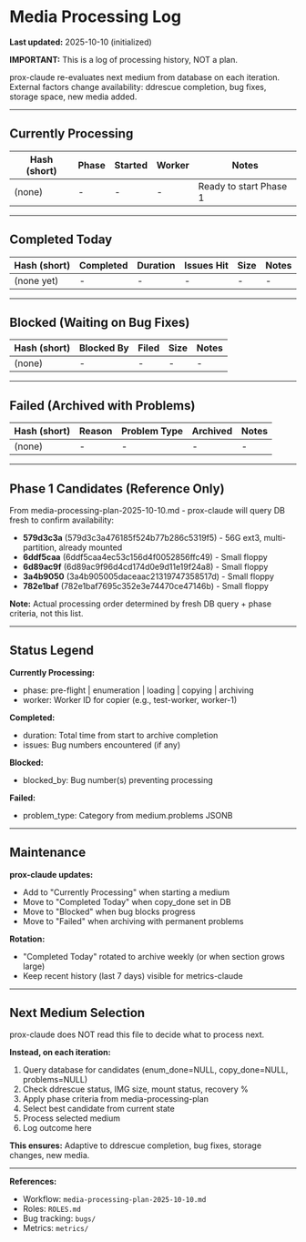 <!--
Author: PB and Claude
Date: Thu 10 Oct 2025
License: (c) HRDAG, 2025, GPL-2 or newer

------
ntt/processing-queue.md
-->

# Media Processing Log

**Last updated:** 2025-10-10 (initialized)

**IMPORTANT:** This is a log of processing history, NOT a plan.

prox-claude re-evaluates next medium from database on each iteration. External factors change availability: ddrescue completion, bug fixes, storage space, new media added.

---

## Currently Processing

| Hash (short) | Phase | Started | Worker | Notes |
|--------------|-------|---------|--------|-------|
| (none) | - | - | - | Ready to start Phase 1 |

---

## Completed Today

| Hash (short) | Completed | Duration | Issues Hit | Size | Notes |
|--------------|-----------|----------|------------|------|-------|
| (none yet) | - | - | - | - | - |

---

## Blocked (Waiting on Bug Fixes)

| Hash (short) | Blocked By | Filed | Size | Notes |
|--------------|------------|-------|------|-------|
| (none) | - | - | - | - |

---

## Failed (Archived with Problems)

| Hash (short) | Reason | Problem Type | Archived | Notes |
|--------------|--------|--------------|----------|-------|
| (none) | - | - | - | - |

---

## Phase 1 Candidates (Reference Only)

From media-processing-plan-2025-10-10.md - prox-claude will query DB fresh to confirm availability:

- **579d3c3a** (579d3c3a476185f524b77b286c5319f5) - 56G ext3, multi-partition, already mounted
- **6ddf5caa** (6ddf5caa4ec53c156d4f0052856ffc49) - Small floppy
- **6d89ac9f** (6d89ac9f96d4cd174d0e9d11e19f24a8) - Small floppy
- **3a4b9050** (3a4b905005daceaac21319747358517d) - Small floppy
- **782e1baf** (782e1baf7695c352e3e74470ce47146b) - Small floppy

**Note:** Actual processing order determined by fresh DB query + phase criteria, not this list.

---

## Status Legend

**Currently Processing:**
- phase: pre-flight | enumeration | loading | copying | archiving
- worker: Worker ID for copier (e.g., test-worker, worker-1)

**Completed:**
- duration: Total time from start to archive completion
- issues: Bug numbers encountered (if any)

**Blocked:**
- blocked_by: Bug number(s) preventing processing

**Failed:**
- problem_type: Category from medium.problems JSONB

---

## Maintenance

**prox-claude updates:**
- Add to "Currently Processing" when starting a medium
- Move to "Completed Today" when copy_done set in DB
- Move to "Blocked" when bug blocks progress
- Move to "Failed" when archiving with permanent problems

**Rotation:**
- "Completed Today" rotated to archive weekly (or when section grows large)
- Keep recent history (last 7 days) visible for metrics-claude

---

## Next Medium Selection

prox-claude does NOT read this file to decide what to process next.

**Instead, on each iteration:**
1. Query database for candidates (enum_done=NULL, copy_done=NULL, problems=NULL)
2. Check ddrescue status, IMG size, mount status, recovery %
3. Apply phase criteria from media-processing-plan
4. Select best candidate from current state
5. Process selected medium
6. Log outcome here

**This ensures:** Adaptive to ddrescue completion, bug fixes, storage changes, new media.

---

**References:**
- Workflow: `media-processing-plan-2025-10-10.md`
- Roles: `ROLES.md`
- Bug tracking: `bugs/`
- Metrics: `metrics/`
